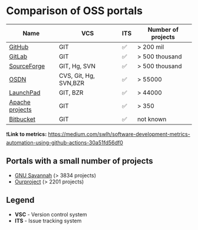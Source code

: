 Comparison of OSS portals
=====================

|Name|VCS|ITS|Number of projects|
|---|---|---|---|
|[GitHub](GitHub)|GIT|✅|> 200 mil|
|[GitLab](GitLab)|GIT|✅|> 500 thousand|
|[SourceForge](SourceForge)|GIT, Hg, SVN|✅|> 500 thousand|
|[OSDN](OSDN)|CVS, Git, Hg, SVN,BZR|✅|> 55000|
|[LaunchPad](LaunchPad)|GIT, BZR|✅|> 44000|
|[Apache projects](Apache)|GIT|✅|> 350|
|[Bitbucket](Bitbucket)|GIT|✅|not known||

❗️**Link to metrics:** https://medium.com/swlh/software-development-metrics-automation-using-github-actions-30a51fd56df0

## Portals with a small number of projects
* [GNU Savannah](https://savannah.nongnu.org/) (> 3834 projects)
* [Ourproject](https://ourproject.org/) (> 2201 projects)

## Legend

* **VSC** - Version control system
* **ITS** - Issue tracking system